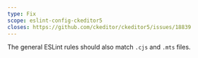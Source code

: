 ```yaml
---
type: Fix
scope: eslint-config-ckeditor5
closes: https://github.com/ckeditor/ckeditor5/issues/18839
---
```


The general ESLint rules should also match `.cjs` and `.mts` files.
